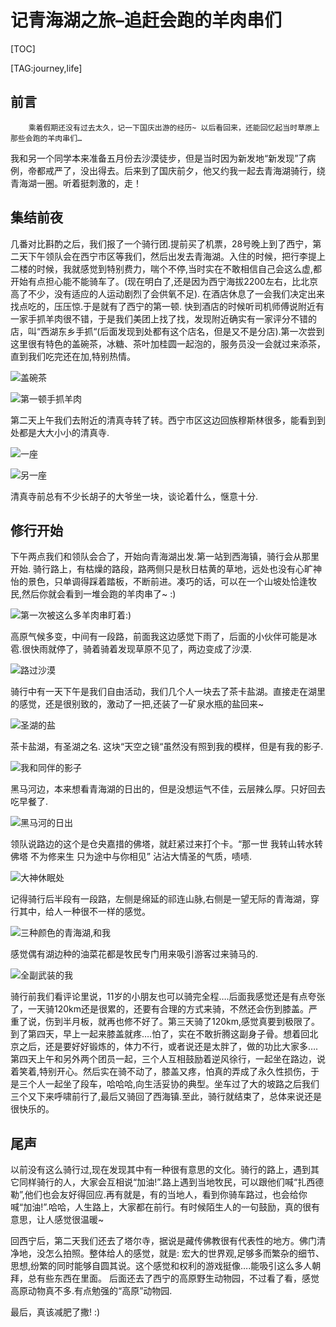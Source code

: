 # 记青海湖之旅–追赶会跑的羊肉串们

[TOC]

[TAG:journey,life]

## 前言
        乘着假期还没有过去太久，记一下国庆出游的经历~ 以后看回来，还能回忆起当时草原上那些会跑的羊肉串们…
我和另一个同学本来准备五月份去沙漠徒步，但是当时因为新发地“新发现”了病例，帝都戒严了，没出得去。后来到了国庆前夕，他又约我一起去青海湖骑行，绕青海湖一圈。听着挺刺激的，走！

## 集结前夜

几番对比斟酌之后，我们报了一个骑行团.提前买了机票，28号晚上到了西宁，第二天下午领队会在西宁市区等我们，然后出发去青海湖。入住的时候，把行李提上二楼的时候，我就感觉到特别费力，喘个不停,当时实在不敢相信自己会这么虚,都开始有点担心能不能骑车了。(现在明白了,还是因为西宁海拔2200左右，比北京高了不少，没有适应的人运动剧烈了会供氧不足). 在酒店休息了一会我们决定出来找点吃的，压压惊.于是就有了西宁的第一顿. 快到酒店的时候听司机师傅说附近有一家手抓羊肉很不错，于是我们美团上找了找，发现附近确实有一家评分不错的店，叫“西湖东乡手抓“(后面发现到处都有这个店名，但是又不是分店).第一次尝到这里很有特色的盖碗茶，冰糖、茶叶加桂圆一起泡的，服务员没一会就过来添茶，直到我们吃完还在加,特别热情。

![盖碗茶](qinghaihu/1.jpg)


![第一顿手抓羊肉](qinghaihu/2.jpg)



第二天上午我们去附近的清真寺转了转。西宁市区这边回族穆斯林很多，能看到到处都是大大小小的清真寺.

![一座](qinghaihu/3.jpg)


![另一座](qinghaihu/4.jpg)



清真寺前总有不少长胡子的大爷坐一块，谈论着什么，惬意十分.

## 修行开始

下午两点我们和领队会合了，开始向青海湖出发.第一站到西海镇，骑行会从那里开始.
骑行路上，有枯燥的路段，路两侧只是秋日枯黄的草地，远处也没有心旷神怡的景色，只单调得踩着踏板，不断前进。凑巧的话，可以在一个山坡处恰逢牧民,然后你就会看到一堆会跑的羊肉串了~  :)

![第一次被这么多羊肉串盯着:)](qinghaihu/5.jpg)




高原气候多变，中间有一段路，前面我这边感觉下雨了，后面的小伙伴可能是冰雹.很快雨就停了，骑着骑着发现草原不见了，两边变成了沙漠. 

![路过沙漠](qinghaihu/6.jpg)




骑行中有一天下午是我们自由活动，我们几个人一块去了茶卡盐湖。直接走在湖里的感觉，还是很别致的，激动了一把,还装了一矿泉水瓶的盐回来~ 

![圣湖的盐](qinghaihu/7.jpg)




茶卡盐湖，有圣湖之名. 这块“天空之镜“虽然没有照到我的模样，但是有我的影子.

![我和同伴的影子](qinghaihu/8.jpg)




黑马河边，本来想看青海湖的日出的，但是没想运气不佳，云层辣么厚。只好回去吃早餐了.


![黑马河的日出](qinghaihu/9.jpg)




领队说路边的这个是仓央嘉措的佛塔，就赶紧过来打个卡。“那一世 我转山转水转佛塔 不为修来生 只为途中与你相见” 沾沾大情圣的气质，啧啧.

![大神休眠处](qinghaihu/10.jpg)




记得骑行后半段有一段路，左侧是绵延的祁连山脉,右侧是一望无际的青海湖，穿行其中，给人一种很不一样的感觉。


![三种颜色的青海湖,和我](qinghaihu/11.jpg)




感觉偶有湖边种的油菜花都是牧民专门用来吸引游客过来骑马的.

![全副武装的我](qinghaihu/12.jpg)


骑行前我们看评论里说，11岁的小朋友也可以骑完全程….后面我感觉还是有点夸张了，一天骑120km还是很累的，还要有合理的方式来骑，不然还会伤到膝盖。严重了说，伤到半月板，就再也修不好了。第三天骑了120km,感觉真要到极限了。到了第四天，早上一起来膝盖就疼….怕了，实在不敢折腾这副身子骨。想着回北京之后，还是要好好锻炼的，体力不行，或者说还是太胖了，做的功比大家多…. 第四天上午和另外两个团员一起，三个人互相鼓励着逆风徐行，一起坐在路边，说着笑着,特别开心。然后实在骑不动了，膝盖又疼，怕真的弄成了永久性损伤，于是三个人一起坐了段车，哈哈哈,向生活妥协的典型。坐车过了大的坡路之后我们三个又下来呼啸前行了,最后又骑回了西海镇.至此，骑行就结束了，总体来说还是很快乐的。

## 尾声

以前没有这么骑行过,现在发现其中有一种很有意思的文化。骑行的路上，遇到其它同样骑行的人，大家会互相说“加油!”.路上遇到当地牧民，可以跟他们喊“扎西德勒”,他们也会友好得回应.再有就是，有的当地人，看到你骑车路过，也会给你喊“加油!”.哈哈，人生路上，大家都在前行。有时候陌生人的一句鼓励，真的很有意思，让人感觉很温暖~

回西宁后，第二天我们还去了塔尔寺，据说是藏传佛教很有代表性的地方。佛门清净地，没怎么拍照。整体给人的感觉，就是: 宏大的世界观,足够多而繁杂的细节、思想,纷繁的同时能够自圆其说。这个感觉和权利的游戏挺像….能吸引这么多人朝拜，总有些东西在里面。
后面还去了西宁的高原野生动物园，不过看了看，感觉高原动物真不多.有点勉强的“高原”动物园.

最后，真该减肥了撒!   :)